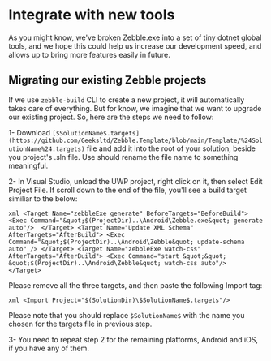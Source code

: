 # Integrate with new tools

As you might know, we've broken Zebble.exe into a set of tiny dotnet global tools, and we hope this could help us increase our development speed, and allows up to bring more features easily in future. 
 
## Migrating our existing Zebble projects

If we use `zebble-build` CLI to create a new project, it will automatically takes care of everything. But for know, we imagine that we want to upgrade our existing project. So, here are the steps we need to follow:

1- Download `[$SolutionName$.targets](https://github.com/Geeksltd/Zebble.Template/blob/main/Template/%24SolutionName%24.targets)` file and add it into the root of your solution, beside you project's .sln file. Use should rename the file name to something meaningful.

2- In Visual Studio, unload the UWP project, right click on it, then select Edit Project File. If scroll down to the end of the file, you'll see a build target similiar to the below:

`xml
<Target Name="zebbleExe generate" BeforeTargets="BeforeBuild">
   <Exec Command="&quot;$(ProjectDir)..\Android\Zebble.exe&quot; generate auto"/> 
</Target>
<Target Name="Update XML Schema" AfterTargets="AfterBuild">
    <Exec Command="&quot;$(ProjectDir)..\Android\Zebble&quot; update-schema auto" />
</Target>
<Target Name="zebbleExe watch-css" AfterTargets="AfterBuild">
  <Exec Command="start &quot;&quot; &quot;$(ProjectDir)..\Android\Zebble&quot; watch-css auto"/> 
</Target> 
`

Please remove all the three targets, and then paste the following Import tag:

`xml
<Import Project="$(SolutionDir)\$SolutionName$.targets"/>
`

Please note that you should replace `$SolutionName$` with the name you chosen for the targets file in previous step.

3- You need to repeat step 2 for the remaining platforms, Android and iOS, if you have any of them.

